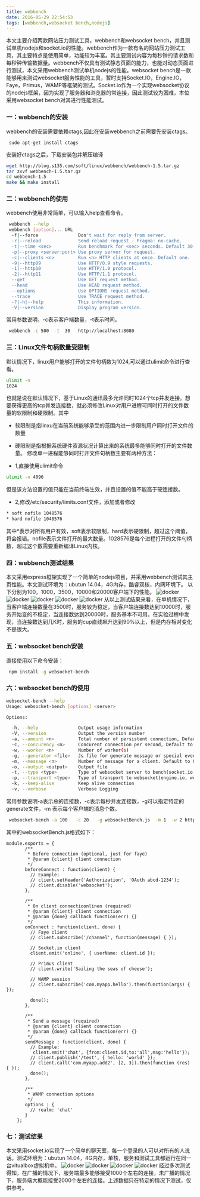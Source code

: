 ```yaml
---
title: webbench
date: 2016-05-29 22:54:53
tags: [webbench,websocket bench,nodejs]
---
```


本文主要介绍两款网站压力测试工具，webbench和websocket bench，并且测试单机nodejs和socket.io的性能。<!--more-->webbench作为一款有名的网站压力测试工具，其主要特点是使用简单，功能较为丰富。其主要测试内容为每秒钟的请求数和每秒钟传输数据量。webbench不仅具有测试静态页面的能力，也能对动态页面进行测试，本文采用webbench测试单机nodejs的性能。websocket bench是一款能够用来测试websocket服务性能的工具，暂时支持Socket.IO，Engine.IO，Faye，Primus，WAMP等框架的测试。Socket.io作为一个实现websocket协议的nodejs框架，因为实现了服务器和浏览器的常连接，因此测试较为困难，本位采用websocket bench对其进行性能测试。

### 一：webbench的安装
webbench的安装需要依赖ctags,因此在安装webbench之前需要先安装ctags。

``` bahs
 sudo apt-get install ctags
```

安装好ctags之后，下载安装包并解压编译

``` bash
wget http://blog.s135.com/soft/linux/webbench/webbench-1.5.tar.gz
tar zxvf webbench-1.5.tar.gz
cd webbench-1.5
make && make install
```

### 二：webbench的使用
webbench使用非常简单，可以输入help查看命令。
``` bash
 webbench --help
 webbench [option]... URL
  -f|--force               Don't wait for reply from server.
  -r|--reload              Send reload request - Pragma: no-cache.
  -t|--time <sec>          Run benchmark for <sec> seconds. Default 30.
  -p|--proxy <server:port> Use proxy server for request.
  -c|--clients <n>         Run <n> HTTP clients at once. Default one.
  -9|--http09              Use HTTP/0.9 style requests.
  -1|--http10              Use HTTP/1.0 protocol.
  -2|--http11              Use HTTP/1.1 protocol.
  --get                    Use GET request method.
  --head                   Use HEAD request method.
  --options                Use OPTIONS request method.
  --trace                  Use TRACE request method.
  -?|-h|--help             This information.
  -V|--version             Display program version.
```
常用参数说明，-c表示客户端数量，-t表示时间。
``` bash
 webbench -c 500  -t  30   http://localhost:8080
```
### 三：Linux文件句柄数量受限制
默认情况下，linux用户能够打开的文件句柄数为1024,可以通过ulimit命令进行查看。
``` bash
ulimit -n
1024
```
也就是说在默认情况下，基于Linux的通讯最多允许同时1024个tcp并发连接。想要获得更高的tcp并发连接数，就必须修改Linux对用户进程可同时打开的文件数量的软限制和硬限制。其中
* 软限制是指linxu在当前系统能够承受的范围内进一步限制用户同时打开文件的数量
* 硬限制是指根据系统硬件资源状况计算出来的系统最多能够同时打开的文件数量。
修改单一进程能够同时打开文件句柄数主要有两种方法：

* 1,直接使用ulimit命令
``` bash
ulimit -n 4096
```
但是该方法设置的值只能在当前终端生效，并且设置的值不能高于硬连接数。

* 2,修改/etc/security/limits.conf文件，添加或者修改
``` bash
* soft nofile 1048576
* hard nofile 1048576
```
其中*表示对所有用户有效，soft表示软限制，hard表示硬限制，超过这个阈值，将会报错。nofile表示文件打开的最大数量。1028576是每个进程打开的文件句柄数，超过这个数需要重新编译Linux内核。

### 四：webbench测试结果
本文采用express框架实现了一个简单的nodejs项目，并采用webbench测试其主页性能。本文测试环境为：ubutun 14.04，4G内存，酷睿双核，内网环境下。
以下分别为100，1000，3500，10000和20000客户端下的性能。
![docker](../../../../img/100-c.png)
![docker](../../../../img/1000-c.png)
![docker](../../../../img/3500-c.png)
![docker](../../../../img/10000-c.png)
![docker](../../../../img/20000-c.png)
从以上测试结果来看，在单机情况下，当客户端连接数量在3500时，服务较为稳定，当客户端连接数达到10000时，服务开始变的不稳定，当连接数达到20000时，服务基本不可用。在实验过程中发现，当连接数达到几K时，服务的cup直线飙升达到90%以上，但是内存相对变化不是很大。

### 五：websocket bench安装
直接使用以下命令安装：
``` bash
 npm install -g websocket-bench
```
### 六：websocket bench的使用

```bash
websocket-bench --help
Usage: websocket-bench [options] <server>

Options:

  -h, --help               Output usage information
  -V, --version            Output the version number
  -a, --amount <n>         Total number of persistent connection, Default to 100
  -c, --concurency <n>     Concurent connection per second, Default to 20
  -w, --worker <n>         Number of worker(s)
  -g, --generator <file>   Js file for generate message or special event
  -m, --message <n>        Number of message for a client. Default to 0
  -o, --output <output>    Output file
  -t, --type <type>        Type of websocket server to bench(socket.io, engine.io, faye, primus, wamp). Default to socket.io
  -p, --transport <type>   Type of transport to websocket(engine.io, websockets, browserchannel, sockjs, socket.io). Default to websockets (Just for Primus)
  -k, --keep-alive         Keep alive connection
  -v, --verbose            Verbose Logging  
```
常用参数说明-a表示总的连接数，-c表示每秒并发连接数，-g可以指定特定的generate文件，-m 表示每个客户端的消息个数。
``` bash
 websocket-bench -a 100   -c 20   -g websocketBench.js  -m 1  -w 2 http://localhost:8080
```
其中的websocketBench.js格式如下：
``` vim
module.exports = {
       /**
        * Before connection (optional, just for faye)
        * @param {client} client connection
        */
       beforeConnect : function(client) {
         // Example:
         // client.setHeader('Authorization', 'OAuth abcd-1234');
         // client.disable('websocket');
       },

       /**
        * On client connectioonlinen (required)
        * @param {client} client connection
        * @param {done} callback function(err) {}
        */
       onConnect : function(client, done) {
         // Faye client
         // client.subscribe('/channel', function(message) { });

         // Socket.io client
         client.emit('online', { userName: client.id });

         // Primus client
         // client.write('Sailing the seas of cheese');

         // WAMP session
         // client.subscribe('com.myapp.hello').then(function(args) { });

         done();
       },

       /**
        * Send a message (required)
        * @param {client} client connection
        * @param {done} callback function(err) {}
        */
       sendMessage : function(client, done) {
         // Example:
          client.emit('chat', {from:client.id,to:'all',msg:'hello'});
         // client.publish('/test', { hello: 'world' });
         // client.call('com.myapp.add2', [2, 3]).then(function (res) { });
         done();
       },

       /**
        * WAMP connection options
        */
       options : {
         // realm: 'chat'
       }
    };
```

### 七：测试结果
本文采用socket.io实现了一个简单的聊天室，每一个登录的人可以对所有的人说话。测试环境为：ubutun 14.04，4G内存，单核，服务和测试工具都运行在同一台vitualbox虚拟机中。
![docker](../../../../img/chat.png)
![docker](../../../../img/100-a.png)
![docker](../../../../img/1000-a.png)
![docker](../../../../img/2000-a.png)
经过多次测试得知，在广播的情况下，服务端最多能够接受1000个左右的连接，未广播的情况下，服务端大概能接受2000个左右的连接。上述数据只在特定的情况下测试，仅供参考。

